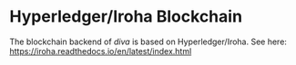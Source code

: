 # Hyperledger/Iroha Blockchain

The blockchain backend of _diva_ is based on Hyperledger/Iroha. See here: https://iroha.readthedocs.io/en/latest/index.html 